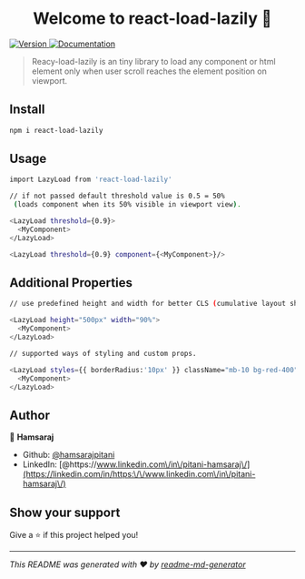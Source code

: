 <h1 align="center">Welcome to react-load-lazily 👋</h1>
<p>
  <a href="https://www.npmjs.com/package/react-load-lazily" target="_blank">
    <img alt="Version" src="https://img.shields.io/npm/v/react-load-lazily.svg">
  </a>
  <a href="-" target="_blank">
    <img alt="Documentation" src="https://img.shields.io/badge/documentation-yes-brightgreen.svg" />
  </a>
</p>

> Reacy-load-lazily is an tiny library to load any component or html element only when user scroll reaches the element position on viewport.

## Install

```sh
npm i react-load-lazily
```

## Usage

```sh
import LazyLoad from 'react-load-lazily'
```

```sh
// if not passed default threshold value is 0.5 = 50%
 (loads component when its 50% visible in viewport view).

<LazyLoad threshold={0.9}>
  <MyComponent>
</LazyLoad>
```
```sh
<LazyLoad threshold={0.9} component={<MyComponent>}/>
 ```

## Additional Properties

```sh
// use predefined height and width for better CLS (cumulative layout shift) score.

<LazyLoad height="500px" width="90%">
  <MyComponent>
</LazyLoad>
```

```sh
// supported ways of styling and custom props.

<LazyLoad styles={{ borderRadius:'10px' }} className="mb-10 bg-red-400" id="myComponent" custom="custom">
  <MyComponent>
</LazyLoad>
```

## Author

👤 **Hamsaraj**

* Github: [@hamsarajpitani](https://github.com/hamsarajpitani)
* LinkedIn: [@https:\/\/www.linkedin.com\/in\/pitani-hamsaraj\/](https://linkedin.com/in/https:\/\/www.linkedin.com\/in\/pitani-hamsaraj\/)

## Show your support

Give a ⭐️ if this project helped you!

***
_This README was generated with ❤️ by [readme-md-generator](https://github.com/kefranabg/readme-md-generator)_
